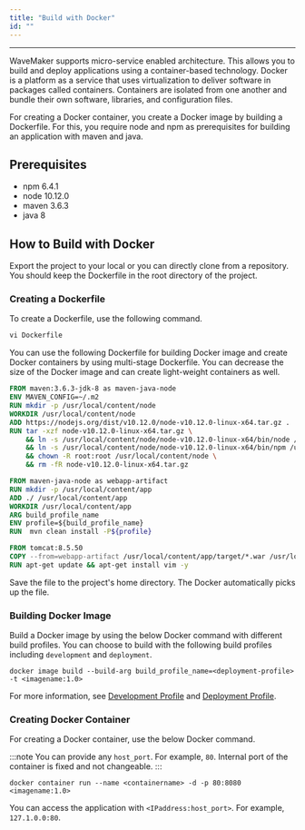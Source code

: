 ```yaml
---
title: "Build with Docker"
id: ""
---
```

---

WaveMaker supports micro-service enabled architecture. This allows you to build and deploy applications using a container-based technology. Docker is a platform as a service that uses virtualization to deliver software in packages called containers. Containers are isolated from one another and bundle their own software, libraries, and configuration files.

For creating a Docker container, you create a Docker image by building a Dockerfile. For this, you require node and npm as prerequisites for building an application with maven and java. 

## Prerequisites

- npm 6.4.1
- node 10.12.0
- maven 3.6.3
- java 8

## How to Build with Docker

Export the project to your local or you can directly clone from a repository. You should keep the Dockerfile in the root directory of the project.

### Creating a Dockerfile

To create a Dockerfile, use the following command.

```Dockerfile
vi Dockerfile
```

You can use the following Dockerfile for building Docker image and create Docker containers by using multi-stage Dockerfile. You can decrease the size of the Docker image and can create light-weight containers as well.

```Dockerfile
FROM maven:3.6.3-jdk-8 as maven-java-node
ENV MAVEN_CONFIG=~/.m2
RUN mkdir -p /usr/local/content/node
WORKDIR /usr/local/content/node
ADD https://nodejs.org/dist/v10.12.0/node-v10.12.0-linux-x64.tar.gz .
RUN tar -xzf node-v10.12.0-linux-x64.tar.gz \
    && ln -s /usr/local/content/node/node-v10.12.0-linux-x64/bin/node /usr/local/bin/node \
    && ln -s /usr/local/content/node/node-v10.12.0-linux-x64/bin/npm /usr/local/bin/npm \
    && chown -R root:root /usr/local/content/node \
    && rm -fR node-v10.12.0-linux-x64.tar.gz

FROM maven-java-node as webapp-artifact
RUN mkdir -p /usr/local/content/app
ADD ./ /usr/local/content/app
WORKDIR /usr/local/content/app
ARG build_profile_name
ENV profile=${build_profile_name}
RUN  mvn clean install -P${profile}

FROM tomcat:8.5.50
COPY --from=webapp-artifact /usr/local/content/app/target/*.war /usr/local/tomcat/webapps/
RUN apt-get update && apt-get install vim -y
```

Save the file to the project's home directory. The Docker automatically picks up the file.

### Building Docker Image

Build a Docker image by using the below Docker command with different build profiles. You can choose to build with the following build profiles including `development` and `deployment`.

```Docker
docker image build --build-arg build_profile_name=<deployment-profile> -t <imagename:1.0>
```

For more information, see [Development Profile](/learn/app-development/deployment/configuration-profiles#development-configuration-profile) and [Deployment Profile](/learn/app-development/deployment/configuration-profiles#deployment-configuration-profile). 

### Creating Docker Container

For creating a Docker container, use the below Docker command.

:::note
You can provide any `host_port`. For example, `80`. Internal port of the container is fixed and not changeable.
:::

```Docker
docker container run --name <containername> -d -p 80:8080 <imagename:1.0>
```

You can access the application with `<IPaddress:host_port>`. For example, `127.1.0.0:80`.